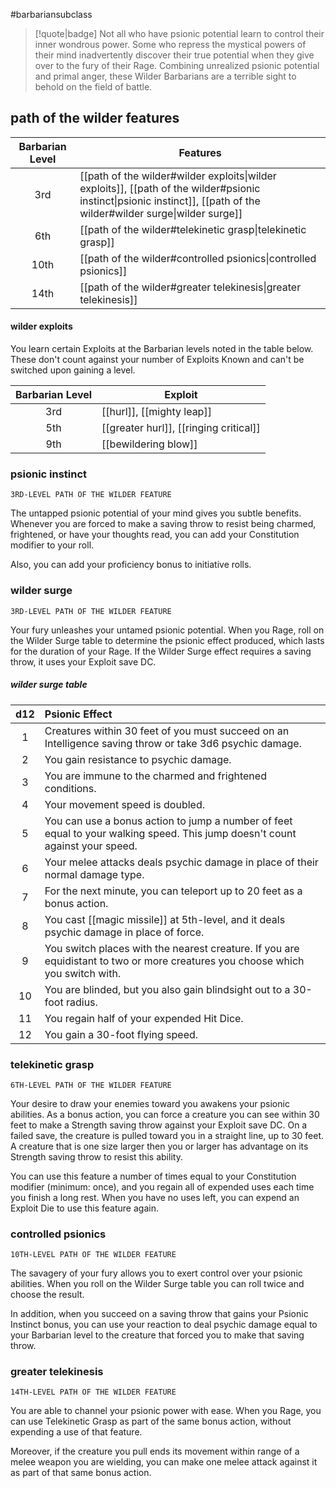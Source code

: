 #barbariansubclass

> [!quote|badge] 
> Not all who have psionic potential learn to control their inner wondrous power. Some who repress the mystical powers of their mind inadvertently discover their true potential when they give over to the fury of their Rage. Combining unrealized psionic potential and primal anger, these Wilder Barbarians are a terrible sight to behold on the field of battle.
## path of the wilder features
| **Barbarian Level** | **Features**                                                                                                                                                          |
| :-----------------: | --------------------------------------------------------------------------------------------------------------------------------------------------------------------- |
|         3rd         | [[path of the wilder#wilder exploits\|wilder exploits]], [[path of the wilder#psionic instinct\|psionic instinct]], [[path of the wilder#wilder surge\|wilder surge]] |
|         6th         | [[path of the wilder#telekinetic grasp\|telekinetic grasp]]                                                                                                           |
|        10th         | [[path of the wilder#controlled psionics\|controlled psionics]]                                                                                                       |
|        14th         | [[path of the wilder#greater telekinesis\|greater telekinesis]]                                                                                                       |
#### wilder exploits
You learn certain Exploits at the Barbarian levels noted in the table below. These don't count against your number of Exploits Known and can't be switched upon gaining a level.

| **Barbarian Level** | **Exploit**                            |
| :-----------------: | -------------------------------------- |
|         3rd         | [[hurl]], [[mighty leap]]              |
|         5th         | [[greater hurl]], [[ringing critical]] |
|         9th         | [[bewildering blow]]                   |

### psionic instinct
`3RD-LEVEL PATH OF THE WILDER FEATURE`

The untapped psionic potential of your mind gives you subtle benefits. Whenever you are forced to make a saving throw to resist being charmed, frightened, or have your thoughts read, you can add your Constitution modifier to your roll.

Also, you can add your proficiency bonus to initiative rolls.
### wilder surge
`3RD-LEVEL PATH OF THE WILDER FEATURE`

Your fury unleashes your untamed psionic potential. When you Rage, roll on the Wilder Surge table to determine the psionic effect produced, which lasts for the duration of your Rage. If the Wilder Surge effect requires a saving throw, it uses your Exploit save DC.
##### wilder surge table

| **d12** | **Psionic Effect**                                                                                                             |
| :-----: | :----------------------------------------------------------------------------------------------------------------------------- |
|    1    | Creatures within 30 feet of you must succeed on an Intelligence saving throw or take 3d6 psychic damage.                       |
|    2    | You gain resistance to psychic damage.                                                                                         |
|    3    | You are immune to the charmed and frightened conditions.                                                                       |
|    4    | Your movement speed is doubled.                                                                                                |
|    5    | You can use a bonus action to jump a number of feet equal to your walking speed. This jump doesn't count against your speed.   |
|    6    | Your melee attacks deals psychic damage in place of their normal damage type.                                                  |
|    7    | For the next minute, you can teleport up to 20 feet as a bonus action.                                                         |
|    8    | You cast [[magic missile]] at 5th-level, and it deals psychic damage in place of force.                                        |
|    9    | You switch places with the nearest creature. If you are equidistant to two or more creatures you choose which you switch with. |
|   10    | You are blinded, but you also gain blindsight out to a 30-foot radius.                                                         |
|   11    | You regain half of your expended Hit Dice.                                                                                     |
|   12    | You gain a 30-foot flying speed.                                                                                               |
### telekinetic grasp
`6TH-LEVEL PATH OF THE WILDER FEATURE`

Your desire to draw your enemies toward you awakens your psionic abilities. As a bonus action, you can force a creature you can see within 30 feet to make a Strength saving throw against your Exploit save DC. On a failed save, the creature is pulled toward you in a straight line, up to 30 feet. A creature that is one size larger then you or larger has advantage on its Strength saving throw to resist this ability. 

You can use this feature a number of times equal to your Constitution modifier (minimum: once), and you regain all of expended uses each time you finish a long rest. When you have no uses left, you can expend an Exploit Die to use this feature again.
### controlled psionics
`10TH-LEVEL PATH OF THE WILDER FEATURE`

The savagery of your fury allows you to exert control over your psionic abilities. When you roll on the Wilder Surge table you can roll twice and choose the result. 

In addition, when you succeed on a saving throw that gains your Psionic Instinct bonus, you can use your reaction to deal psychic damage equal to your Barbarian level to the creature that forced you to make that saving throw.
### greater telekinesis
`14TH-LEVEL PATH OF THE WILDER FEATURE`

You are able to channel your psionic power with ease. When you Rage, you can use Telekinetic Grasp as part of the same bonus action, without expending a use of that feature. 

Moreover, if the creature you pull ends its movement within range of a melee weapon you are wielding, you can make one melee attack against it as part of that same bonus action.